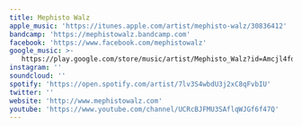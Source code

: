 ```yaml
---
title: Mephisto Walz
apple_music: 'https://itunes.apple.com/artist/mephisto-walz/30836412'
bandcamp: 'https://mephistowalz.bandcamp.com'
facebook: 'https://www.facebook.com/mephistowalz'
google_music: >-
   https://play.google.com/store/music/artist/Mephisto_Walz?id=Amcjl4fd5lc47ycad5sj2jm3bim
instagram: ''
soundcloud: ''
spotify: 'https://open.spotify.com/artist/7lv3S4wbdU3j2xC8qFvbIU'
twitter: ''
website: 'http://www.mephistowalz.com'
youtube: 'https://www.youtube.com/channel/UCRcBJFMU3SAflqWJGf6f47Q'
---
```

